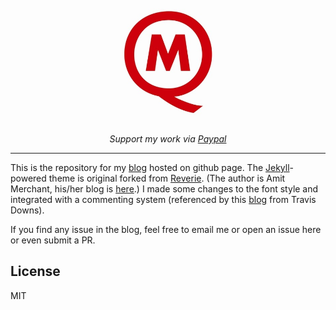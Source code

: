 <div align="center">
  <br>
  <img src="/images/MQ_LOGO.jpg" alt="Mian's blog" width="200"/>
  <br>  
  <p align="center">
    <i>Support my work via <a href="https://paypal.me/MIANQ">Paypal</a></i>
  </p>
</div>

---

This is the repository for my [blog](https://celery1124.github.io) hosted on github page. The [Jekyll](https://jekyllrb.com/)-powered theme is original forked from [Reverie](https://github.com/amitmerchant1990/reverie). (The author is Amit Merchant, his/her blog is [here](https://www.amitmerchant.com).) I made some changes to the font style and integrated with a commenting system (referenced by this [blog](https://travisdowns.github.io/blog/2020/02/05/now-with-comments.html) from Travis Downs).

If you find any issue in the blog, feel free to email me or open an issue here or even submit a PR.

## License

MIT
